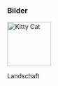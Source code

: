 
<html>
<body>
<h3>Bilder</h3>
<img src="Landschaft.jpeg" alt="Kitty Cat" width="100px" height=“82px”>
<p>Landschaft</p>
</body>
</html>
